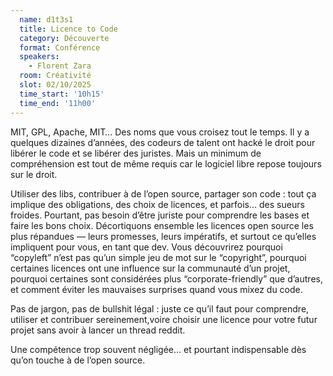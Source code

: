 ```yaml
---
  name: d1t3s1
  title: Licence to Code
  category: Découverte
  format: Conférence
  speakers: 
    - Florent Zara
  room: Créativité
  slot: 02/10/2025
  time_start: '10h15'
  time_end: '11h00'
---
```

MIT, GPL, Apache, MIT… Des noms que vous croisez tout le temps. Il y a quelques dizaines d’années, des codeurs de talent ont hacké le droit pour libérer le code et se libérer des juristes. Mais un minimum de compréhension est tout de même requis car le logiciel libre repose toujours sur le droit.

Utiliser des libs, contribuer à de l’open source, partager son code : tout ça implique des obligations, des choix de licences, et parfois… des sueurs froides. Pourtant, pas besoin d’être juriste pour comprendre les bases et faire les bons choix. Décortiquons ensemble les licences open source les plus répandues — leurs promesses, leurs impératifs, et surtout ce qu’elles impliquent pour vous, en tant que dev. Vous découvrirez pourquoi “copyleft” n’est pas qu’un simple jeu de mot sur le “copyright”, pourquoi certaines licences ont une influence sur la communauté d’un projet, pourquoi certaines sont considérées plus “corporate-friendly” que d’autres, et comment éviter les mauvaises surprises quand vous mixez du code.

Pas de jargon, pas de bullshit légal : juste ce qu’il faut pour comprendre, utiliser et contribuer sereinement,voire choisir une licence pour votre futur projet sans avoir à lancer un thread reddit.

Une compétence trop souvent négligée… et pourtant indispensable dès qu’on touche à de l’open source.
